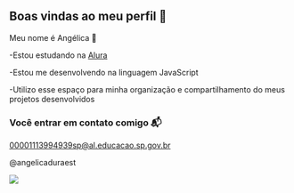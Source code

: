 ## Boas vindas ao meu perfil 💖

Meu nome é Angélica 🌟

-Estou estudando na [Alura](https://www.alura.com.br)

-Estou me desenvolvendo na linguagem JavaScript

-Utilizo esse espaço para minha organização e compartilhamento do meus projetos desenvolvidos

### Você entrar em contato comigo 📬

00001113994939sp@al.educacao.sp.gov.br

@angelicaduraest

![](https://media.tenor.com/Z5x6xrH6_AQAAAAM/cat-kissing.gif)
